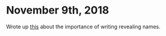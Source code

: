 # November 9th, 2018
Wrote up <a href="https://github.com/beef-erikson/CleanCode/blob/master/src/IntentionRevealingNames.java">this</a>
about the importance of writing revealing names. 